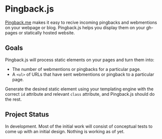 Pingback.js
===============
[Pingback.me](http://Pingback.me) makes it easy to recive incoming pingbacks and webmentions on your webpage or blog.  Pingback.js helps you display them on your gh-pages or statically hosted website. 

## Goals

Pingback.js will process static elements on your pages and turn them into:

*   The number of webmentions or pingbacks for a particular page.
*   A `<ul>` of URLs that have sent webmentions or pingback to a particular page.

Generate the desired static element using your templating engine with the correct `id` attribute and relevant `class` attribute, and Pingback.js should do the rest.
    
## Project Status

In development.  Most of the initial work will consist of conceptual tests to come up with an initial design.  Nothing is working as of yet.
